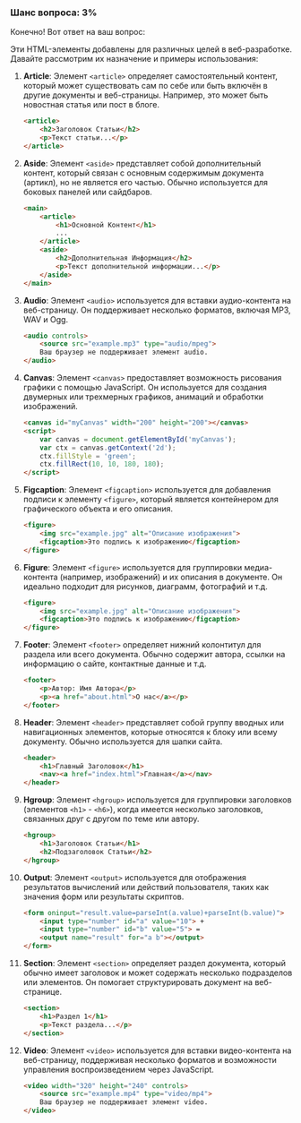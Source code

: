 ### Шанс вопроса: 3%

Конечно! Вот ответ на ваш вопрос:

Эти HTML-элементы добавлены для различных целей в веб-разработке. Давайте рассмотрим их назначение и примеры использования:

1. **Article**: Элемент `<article>` определяет самостоятельный контент, который может существовать сам по себе или быть включён в другие документы и веб-страницы. Например, это может быть новостная статья или пост в блоге.
   ```html
   <article>
       <h2>Заголовок Статьи</h2>
       <p>Текст статьи...</p>
   </article>
   ```

2. **Aside**: Элемент `<aside>` представляет собой дополнительный контент, который связан с основным содержимым документа (артикл), но не является его частью. Обычно используется для боковых панелей или сайдбаров.
   ```html
   <main>
       <article>
           <h1>Основной Контент</h1>
           ...
       </article>
       <aside>
           <h2>Дополнительная Информация</h2>
           <p>Текст дополнительной информации...</p>
       </aside>
   </main>
   ```

3. **Audio**: Элемент `<audio>` используется для вставки аудио-контента на веб-страницу. Он поддерживает несколько форматов, включая MP3, WAV и Ogg.
   ```html
   <audio controls>
       <source src="example.mp3" type="audio/mpeg">
       Ваш браузер не поддерживает элемент audio.
   </audio>
   ```

4. **Canvas**: Элемент `<canvas>` предоставляет возможность рисования графики с помощью JavaScript. Он используется для создания двумерных или трехмерных графиков, анимаций и обработки изображений.
   ```html
   <canvas id="myCanvas" width="200" height="200"></canvas>
   <script>
       var canvas = document.getElementById('myCanvas');
       var ctx = canvas.getContext('2d');
       ctx.fillStyle = 'green';
       ctx.fillRect(10, 10, 180, 180);
   </script>
   ```

5. **Figcaption**: Элемент `<figcaption>` используется для добавления подписи к элементу `<figure>`, который является контейнером для графического объекта и его описания.
   ```html
   <figure>
       <img src="example.jpg" alt="Описание изображения">
       <figcaption>Это подпись к изображению</figcaption>
   </figure>
   ```

6. **Figure**: Элемент `<figure>` используется для группировки медиа-контента (например, изображений) и их описания в документе. Он идеально подходит для рисунков, диаграмм, фотографий и т.д.
   ```html
   <figure>
       <img src="example.jpg" alt="Описание изображения">
       <figcaption>Это подпись к изображению</figcaption>
   </figure>
   ```

7. **Footer**: Элемент `<footer>` определяет нижний колонтитул для раздела или всего документа. Обычно содержит автора, ссылки на информацию о сайте, контактные данные и т.д.
   ```html
   <footer>
       <p>Автор: Имя Автора</p>
       <p><a href="about.html">О нас</a></p>
   </footer>
   ```

8. **Header**: Элемент `<header>` представляет собой группу вводных или навигационных элементов, которые относятся к блоку или всему документу. Обычно используется для шапки сайта.
   ```html
   <header>
       <h1>Главный Заголовок</h1>
       <nav><a href="index.html">Главная</a></nav>
   </header>
   ```

9. **Hgroup**: Элемент `<hgroup>` используется для группировки заголовков (элементов `<h1>` - `<h6>`), когда имеется несколько заголовков, связанных друг с другом по теме или автору.
   ```html
   <hgroup>
       <h1>Заголовок Статьи</h1>
       <h2>Подзаголовок Статьи</h2>
   </hgroup>
   ```

10. **Output**: Элемент `<output>` используется для отображения результатов вычислений или действий пользователя, таких как значения форм или результаты скриптов.
    ```html
    <form oninput="result.value=parseInt(a.value)+parseInt(b.value)">
        <input type="number" id="a" value="10"> +
        <input type="number" id="b" value="5"> =
        <output name="result" for="a b"></output>
    </form>
    ```

11. **Section**: Элемент `<section>` определяет раздел документа, который обычно имеет заголовок и может содержать несколько подразделов или элементов. Он помогает структурировать документ на веб-странице.
    ```html
    <section>
        <h1>Раздел 1</h1>
        <p>Текст раздела...</p>
    </section>
    ```

12. **Video**: Элемент `<video>` используется для вставки видео-контента на веб-страницу, поддерживая несколько форматов и возможности управления воспроизведением через JavaScript.
    ```html
    <video width="320" height="240" controls>
        <source src="example.mp4" type="video/mp4">
        Ваш браузер не поддерживает элемент video.
    </video>
    ```